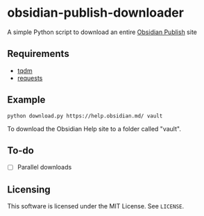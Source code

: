 # obsidian-publish-downloader

A simple Python script to download an entire [Obsidian Publish](https://obsidian.md/publish) site

## Requirements

- [tqdm](https://pypi.org/project/tqdm/)
- [requests](https://pypi.org/project/requests/)

## Example

```
python download.py https://help.obsidian.md/ vault
```

To download the Obsidian Help site to a folder called "vault".

## To-do

- [ ] Parallel downloads

## Licensing

This software is licensed under the MIT License. See `LICENSE`.
